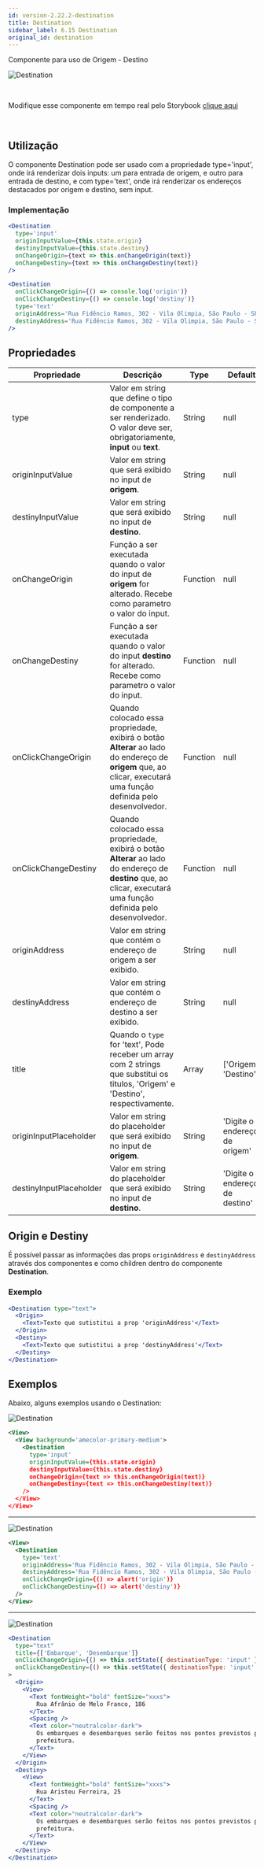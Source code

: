 ```yaml
---
id: version-2.22.2-destination
title: Destination
sidebar_label: 6.15 Destination
original_id: destination
---
```


Componente para uso de Origem - Destino

![Destination](assets/images_components/v2.0.0/destination.png)

<br>

Modifique esse componente em tempo real pelo Storybook [clique aqui](https://ame-miniapp-components.calindra.com.br/storybook/?path=/story/intera%C3%A7%C3%B5es-destination--input)

<br>

## Utilização

O componente Destination pode ser usado com a propriedade type='input', onde irá renderizar dois inputs: um para entrada de origem, e outro para entrada de destino, e com type='text', onde irá renderizar os endereços destacados por origem e destino, sem input.

### Implementação

```jsx harmony
<Destination
  type='input'
  originInputValue={this.state.origin}
  destinyInputValue={this.state.destiny}
  onChangeOrigin={text => this.onChangeOrigin(text)}
  onChangeDestiny={text => this.onChangeDestiny(text)}
/>

<Destination
  onClickChangeOrigin={() => console.log('origin')}
  onClickChangeDestiny={() => console.log('destiny')}
  type='text'
  originAddress='Rua Fidêncio Ramos, 302 - Vila Olimpia, São Paulo - SP, 04551-010'
  destinyAddress='Rua Fidêncio Ramos, 302 - Vila Olimpia, São Paulo - SP, 04551-010'
/>
```

## Propriedades

| Propriedade             | Descrição                                                                                                                                                          | Type     | Default                        | Obrigatório |
| ----------------------- | ------------------------------------------------------------------------------------------------------------------------------------------------------------------ | -------- | ------------------------------ | ----------- |
| type                    | Valor em string que define o tipo de componente a ser renderizado. O valor deve ser, obrigatoriamente, **input** ou **text**.                                      | String   | null                           | sim         |
| originInputValue        | Valor em string que será exibido no input de **origem**.                                                                                                           | String   | null                           | não         |
| destinyInputValue       | Valor em string que será exibido no input de **destino**.                                                                                                          | String   | null                           | não         |
| onChangeOrigin          | Função a ser executada quando o valor do input de **origem** for alterado. Recebe como parametro o valor do input.                                                 | Function | null                           | sim         |
| onChangeDestiny         | Função a ser executada quando o valor do input **destino** for alterado. Recebe como parametro o valor do input.                                                   | Function | null                           | sim         |
| onClickChangeOrigin     | Quando colocado essa propriedade, exibirá o botão **Alterar** ao lado do endereço de **origem** que, ao clicar, executará uma função definida pelo desenvolvedor.  | Function | null                           | não         |
| onClickChangeDestiny    | Quando colocado essa propriedade, exibirá o botão **Alterar** ao lado do endereço de **destino** que, ao clicar, executará uma função definida pelo desenvolvedor. | Function | null                           | não         |
| originAddress           | Valor em string que contém o endereço de origem a ser exibido.                                                                                                     | String   | null                           | não         |
| destinyAddress          | Valor em string que contém o endereço de destino a ser exibido.                                                                                                    | String   | null                           | não         |
| title                   | Quando o `type` for 'text', Pode receber um array com 2 strings que substitui os titulos, 'Origem' e 'Destino', respectivamente.                                   | Array    | ['Origem', 'Destino"]          | não         |
| originInputPlaceholder  | Valor em string do placeholder que será exibido no input de **origem**.                                                                                            | String   | 'Digite o endereço de origem'  | não         |
| destinyInputPlaceholder | Valor em string do placeholder que será exibido no input de **destino**.                                                                                           | String   | 'Digite o endereço de destino' | não         |

## Origin e Destiny

É possível passar as informações das props `originAddress` e `destinyAddress` através dos componentes <Origin></Orign> e <Destiny></Destiny> como children dentro do componente **Destination**.

### Exemplo

```jsx
<Destination type="text">
  <Origin>
    <Text>Texto que sutistitui a prop 'originAddress'</Text>
  </Origin>
  <Destiny>
    <Text>Texto que sutistitui a prop 'destinyAddress'</Text>
  </Destiny>
</Destination>
```

## Exemplos

Abaixo, alguns exemplos usando o Destination:

![Destination](assets/images_components/v2.19.0/destination_ex1.png)

```xml
<View>
  <View background='amecolor-primary-medium'>
    <Destination
      type='input'
      originInputValue={this.state.origin}
      destinyInputValue={this.state.destiny}
      onChangeOrigin={text => this.onChangeOrigin(text)}
      onChangeDestiny={text => this.onChangeDestiny(text)}
    />
  </View>
</View>
```

---

![Destination](assets/images_components/v2.19.0/destination_ex2.png)

```xml
<View>
  <Destination
    type='text'
    originAddress='Rua Fidêncio Ramos, 302 - Vila Olimpia, São Paulo - SP, 04551-010'
    destinyAddress='Rua Fidêncio Ramos, 302 - Vila Olimpia, São Paulo - SP, 04551-010'
    onClickChangeOrigin={() => alert('origin')}
    onClickChangeDestiny={() => alert('destiny')}
  />
</View>
```

---

![Destination](assets/images_components/v2.19.0/destination_ex2.png)

```jsx
<Destination
  type="text"
  title={['Embarque', 'Desembarque']}
  onClickChangeOrigin={() => this.setState({ destinationType: 'input' })}
  onClickChangeDestiny={() => this.setState({ destinationType: 'input' })}
>
  <Origin>
    <View>
      <Text fontWeight="bold" fontSize="xxxs">
        Rua Afrânio de Melo Franco, 186
      </Text>
      <Spacing />
      <Text color="neutralcolor-dark">
        Os embarques e desembarques serão feitos nos pontos previstos pela
        prefeitura.
      </Text>
    </View>
  </Origin>
  <Destiny>
    <View>
      <Text fontWeight="bold" fontSize="xxxs">
        Rua Aristeu Ferreira, 25
      </Text>
      <Spacing />
      <Text color="neutralcolor-dark">
        Os embarques e desembarques serão feitos nos pontos previstos pela
        prefeitura.
      </Text>
    </View>
  </Destiny>
</Destination>
```
